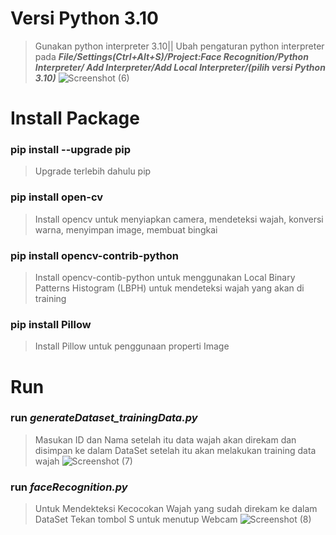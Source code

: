# Versi Python 3.10
> Gunakan python interpreter 3.10||
> Ubah pengaturan python interpreter pada ***File/Settings(Ctrl+Alt+S)/Project:Face Recognition/Python Interpreter/
> Add Interpreter/Add Local Interpreter/(pilih versi Python 3.10)***
> ![Screenshot (6)](https://user-images.githubusercontent.com/99667576/201587480-b6b5fb51-744e-4c8b-a6b2-abd23bb1f894.png)
# Install Package
### pip install --upgrade pip
> Upgrade terlebih dahulu pip
### pip install open-cv
> Install opencv untuk menyiapkan camera, mendeteksi wajah, konversi warna, menyimpan image, membuat bingkai
### pip install opencv-contrib-python
> Install opencv-contib-python untuk menggunakan Local Binary Patterns Histogram (LBPH) untuk mendeteksi wajah yang akan di training
### pip install Pillow
> Install Pillow untuk penggunaan properti Image
# Run
### run ***generateDataset_trainingData.py***
> Masukan ID dan Nama setelah itu data wajah akan direkam dan disimpan ke dalam DataSet 
> setelah itu akan melakukan training data wajah
> ![Screenshot (7)](https://user-images.githubusercontent.com/99667576/201587542-db2ba1c8-1f5d-4bef-9036-eac7be91a2d4.png)
### run ***faceRecognition.py***
> Untuk Mendekteksi Kecocokan Wajah yang sudah direkam ke dalam DataSet
> Tekan tombol S untuk menutup Webcam
> ![Screenshot (8)](https://user-images.githubusercontent.com/99667576/201587571-76ab77d5-9765-4208-9f69-b094d2c1993d.png)